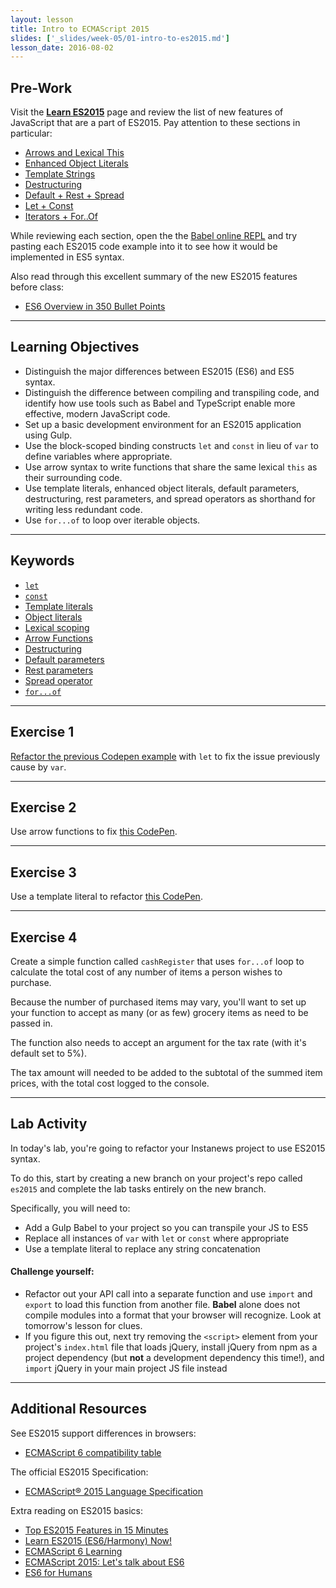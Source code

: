 ```yaml
---
layout: lesson
title: Intro to ECMAScript 2015
slides: ['_slides/week-05/01-intro-to-es2015.md']
lesson_date: 2016-08-02
---
```


## Pre-Work

Visit the **[Learn ES2015](https://babeljs.io/docs/learn-es2015/)** page and review the list of new features of JavaScript that are a part of ES2015. Pay attention to these sections in particular:

- [Arrows and Lexical This](https://babeljs.io/docs/learn-es2015/#arrows-and-lexical-this)
- [Enhanced Object Literals](https://babeljs.io/docs/learn-es2015/#enhanced-object-literals)
- [Template Strings](https://babeljs.io/docs/learn-es2015/#template-strings)
- [Destructuring](https://babeljs.io/docs/learn-es2015/#destructuring)
- [Default + Rest + Spread](https://babeljs.io/docs/learn-es2015/#default--rest--spread)
- [Let + Const](https://babeljs.io/docs/learn-es2015/#let--const)
- [Iterators + For..Of](https://babeljs.io/docs/learn-es2015/#iterators--forof)

While reviewing each section, open the the [Babel online REPL](http://babeljs.io/repl/) and try pasting each ES2015 code example into it to see how it would be implemented in ES5 syntax.

Also read through this excellent summary of the new ES2015 features before class:

- [ES6 Overview in 350 Bullet Points](https://github.com/bevacqua/es6)

---

## Learning Objectives

- Distinguish the major differences between ES2015 (ES6) and ES5 syntax.
- Distinguish the difference between compiling and transpiling code, and identify how use tools such as Babel and TypeScript enable more effective, modern JavaScript code.
- Set up a basic development environment for an ES2015 application using Gulp.
- Use the block-scoped binding constructs `let` and `const` in lieu of `var` to define variables where appropriate.
- Use arrow syntax to write functions that share the same lexical `this` as their surrounding code.
- Use template literals, enhanced object literals, default parameters, destructuring, rest parameters, and spread operators as shorthand for writing less redundant code.
- Use `for...of` to loop over iterable objects.

---

## Keywords

- [`let`](https://developer.mozilla.org/en-US/docs/Web/JavaScript/Reference/Statements/let)
- [`const`](https://developer.mozilla.org/en-US/docs/Web/JavaScript/Reference/Statements/const)
- [Template literals](https://developer.mozilla.org/en-US/docs/Web/JavaScript/Reference/Template_literals)
- [Object literals](https://developer.mozilla.org/en-US/docs/Web/JavaScript/Guide/Grammar_and_types#Object_literals)
- [Lexical scoping](https://developer.mozilla.org/en/docs/Web/JavaScript/Closures)
- [Arrow Functions](https://developer.mozilla.org/en/docs/Web/JavaScript/Reference/Functions/Arrow_functions)
- [Destructuring](https://developer.mozilla.org/en/docs/Web/JavaScript/Reference/Operators/Destructuring_assignment)
- [Default parameters](https://developer.mozilla.org/en-US/docs/Web/JavaScript/Reference/Functions/Default_parameters)
- [Rest parameters](https://developer.mozilla.org/en-US/docs/Web/JavaScript/Reference/Functions/rest_parameters)
- [Spread operator](https://developer.mozilla.org/en/docs/Web/JavaScript/Reference/Operators/Spread_operator)
- [`for...of`](https://developer.mozilla.org/en-US/docs/Web/JavaScript/Reference/Statements/for...of)

---

## Exercise 1

[Refactor the previous Codepen example](http://codepen.io/redacademy/pen/pyZpqV) with `let` to fix the issue previously cause by `var`.

---

## Exercise 2

Use arrow functions to fix [this CodePen](http://codepen.io/redacademy/pen/mPjXVW).

---

## Exercise 3

Use a template literal to refactor [this CodePen](http://codepen.io/redacademy/pen/mPjXVW).

---

## Exercise 4

Create a simple function called `cashRegister` that uses `for...of` loop to calculate the total cost of any number of items a person wishes to purchase.

Because the number of purchased items may vary, you'll want to set up your function to accept as many (or as few) grocery items as need to be passed in.

The function also needs to accept an argument for the tax rate (with it's default set to 5%).

The tax amount will needed to be added to the subtotal of the summed item prices, with the total cost logged to the console.

---

## Lab Activity

In today's lab, you're going to refactor your Instanews project to use ES2015 syntax.

To do this, start by creating a new branch on your project's repo called `es2015` and complete the lab tasks entirely on the new branch.

Specifically, you will need to:

- Add a Gulp Babel to your project so you can transpile your JS to ES5
- Replace all instances of `var` with `let` or `const` where appropriate
- Use a template literal to replace any string concatenation

#### Challenge yourself:

- Refactor out your API call into a separate function and use `import` and `export` to load this function from another file. **Babel** alone does not compile modules into a format that your browser will recognize. Look at tomorrow's lesson for clues.
- If you figure this out, next try removing the `<script>` element from your project's `index.html` file that loads jQuery, install jQuery from npm as a project dependency (but **not** a development dependency this time!), and `import` jQuery in your main project JS file instead

---

## Additional Resources

See ES2015 support differences in browsers:

- [ECMAScript 6 compatibility table](http://kangax.github.io/compat-table/es6/)

The official ES2015 Specification:

- [ECMAScript® 2015 Language Specification](http://www.ecma-international.org/ecma-262/6.0/)

Extra reading on ES2015 basics:

- [Top ES2015 Features in 15 Minutes](https://kadira.io/blog/other/top-es2015-features-in-15-minutes)
- [Learn ES2015 (ES6/Harmony) Now!](http://learnharmony.org/)
- [ECMAScript 6 Learning](https://github.com/ericdouglas/ES6-Learning)
- [ECMAScript 2015: Let's talk about ES6](https://medium.com/ecmascript-2015)
- [ES6 for Humans](https://github.com/metagrover/ES6-for-humans)
